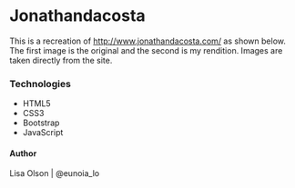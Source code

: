 # Jonathandacosta
This is a recreation of http://www.jonathandacosta.com/ as shown below.  The first image is the original and the second is my rendition.  Images are taken directly from the site.

### Technologies
- HTML5
- CSS3
- Bootstrap
- JavaScript

#### Author
Lisa Olson | @eunoia_lo
